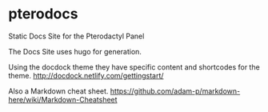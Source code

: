 # pterodocs
Static Docs Site for the Pterodactyl Panel

The Docs Site uses hugo for generation.

Using the docdock theme they have specific content and shortcodes for the theme. http://docdock.netlify.com/gettingstart/

Also a Markdown cheat sheet. https://github.com/adam-p/markdown-here/wiki/Markdown-Cheatsheet